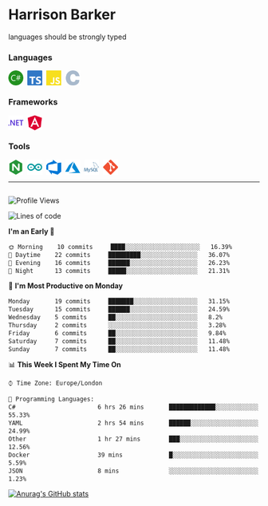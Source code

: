 # Harrison Barker

languages should be strongly typed	

<!-- ![visitors](https://visitor-badge.glitch.me/badge?page_id=mrharrisonbarker.mrharrisonbarker) -->

### Languages


<div style="display:flex">
  <img width=30 style="margin-right:0.5rem" src="./assets/csharp.svg">
  <img width=30 style="margin-right:0.5rem" src="./assets/typescript.svg">
  <img width=30 style="margin-right:0.5rem" src="./assets/javascript.svg"> 
  <img width=30 style="margin-right:0.5rem" src="./assets/c.svg">
</div>

### Frameworks

<div style="display:flex">
  <img width=30 style="margin-right:0.5rem" src="./assets/dot-net.svg">
  <img width=30 style="margin-right:0.5rem" src="./assets/angular.svg">
</div>

### Tools

<div style="display:flex">
  <img width=30 style="margin-right:0.5rem" style="margin-right:1rem" src="./assets/nginx.svg">
  <img width=30 style="margin-right:0.5rem" src="./assets/arduino.svg">
  <img width=30 style="margin-right:0.5rem" src="./assets/azuredevops.svg">
  <img width=30 style="margin-right:0.5rem" src="./assets/microsoftazure.svg">
  <img width=30 style="margin-right:0.5rem" src="./assets/mysql.svg">
  <img width=30 style="margin-right:0.5rem" src="./assets/git.svg">
</div>

<hr>
<!--<div style="display:flex;justify-content:between">
<img alt="JavaScript" src="https://img.shields.io/badge/javascript%20-%23323330.svg?&style=for-the-badge&logo=javascript&logoColor=%23F7DF1E"/>
<img alt="TypeScript" src="https://img.shields.io/badge/typescript%20-%23007ACC.svg?&style=for-the-badge&logo=typescript&logoColor=white"/>
<img alt="C#" src="https://img.shields.io/badge/c%23%20-%23239120.svg?&style=for-the-badge&logo=c-sharp&logoColor=white"/>
<img alt="NodeJS" src="https://img.shields.io/badge/node.js%20-%2343853D.svg?&style=for-the-badge&logo=node.js&logoColor=white"/>
<img alt="Angular" src="https://img.shields.io/badge/angular%20-%23DD0031.svg?&style=for-the-badge&logo=angular&logoColor=white"/>
<img alt="Git" src="https://img.shields.io/badge/git%20-%23F05033.svg?&style=for-the-badge&logo=git&logoColor=white"/>
<img alt="Azure" src="https://img.shields.io/badge/azure%20-%230072C6.svg?&style=for-the-badge&logo=azure-devops&logoColor=white"/>
<img alt="Nginx" src="https://img.shields.io/badge/nginx%20-%23009639.svg?&style=for-the-badge&logo=nginx&logoColor=white"/>
<img alt="MySQL" src="https://img.shields.io/badge/mysql-%2300f.svg?&style=for-the-badge&logo=mysql&logoColor=white"/>
<img alt="Arduino" src="https://img.shields.io/badge/-Arduino-00979D?style=for-the-badge&logo=Arduino&logoColor=white"/>
</div>

<img src="https://img.shields.io/badge/-Swift-fff?&logo=Swift">
<img src="https://img.shields.io/badge/-JavaScript-F7DF1E?&logo=JavaScript&logoColor=transparent&style=flat">
<img src="https://img.shields.io/badge/-TypeScript-333?&logo=TypeScript">-->


<div style="display:flex">


</div>

<!--START_SECTION:waka-->
![Profile Views](http://img.shields.io/badge/Profile%20Views-0-blue)

![Lines of code](https://img.shields.io/badge/From%20Hello%20World%20I%27ve%20Written-2.9%20million%20lines%20of%20code-blue)

**I'm an Early 🐤** 

```text
🌞 Morning    10 commits     ████░░░░░░░░░░░░░░░░░░░░░   16.39% 
🌆 Daytime    22 commits     █████████░░░░░░░░░░░░░░░░   36.07% 
🌃 Evening    16 commits     ██████░░░░░░░░░░░░░░░░░░░   26.23% 
🌙 Night      13 commits     █████░░░░░░░░░░░░░░░░░░░░   21.31%

```
📅 **I'm Most Productive on Monday** 

```text
Monday       19 commits     ███████░░░░░░░░░░░░░░░░░░   31.15% 
Tuesday      15 commits     ██████░░░░░░░░░░░░░░░░░░░   24.59% 
Wednesday    5 commits      ██░░░░░░░░░░░░░░░░░░░░░░░   8.2% 
Thursday     2 commits      ░░░░░░░░░░░░░░░░░░░░░░░░░   3.28% 
Friday       6 commits      ██░░░░░░░░░░░░░░░░░░░░░░░   9.84% 
Saturday     7 commits      ██░░░░░░░░░░░░░░░░░░░░░░░   11.48% 
Sunday       7 commits      ██░░░░░░░░░░░░░░░░░░░░░░░   11.48%

```


📊 **This Week I Spent My Time On** 

```text
⌚︎ Time Zone: Europe/London

💬 Programming Languages: 
C#                       6 hrs 26 mins       █████████████░░░░░░░░░░░░   55.33% 
YAML                     2 hrs 54 mins       ██████░░░░░░░░░░░░░░░░░░░   24.99% 
Other                    1 hr 27 mins        ███░░░░░░░░░░░░░░░░░░░░░░   12.56% 
Docker                   39 mins             █░░░░░░░░░░░░░░░░░░░░░░░░   5.59% 
JSON                     8 mins              ░░░░░░░░░░░░░░░░░░░░░░░░░   1.23%

```


<!--END_SECTION:waka-->

[![Anurag's GitHub stats](https://github-readme-stats.vercel.app/api?username=mrharrisonbarker&count_private=true&show_icons=true&theme=nightowl)](https://github.com/anuraghazra/github-readme-stats)

<!--
**MrHarrisonBarker/MrHarrisonBarker** is a ✨ _special_ ✨ repository because its `README.md` (this file) appears on your GitHub profile.

Here are some ideas to get you started:

- 🔭 I’m currently working on ...
- 🌱 I’m currently learning ...
- 👯 I’m looking to collaborate on ...
- 🤔 I’m looking for help with ...
- 💬 Ask me about ...
- 📫 How to reach me: ...
- 😄 Pronouns: ...
- ⚡ Fun fact: ...
-->
